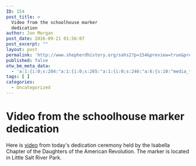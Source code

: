 ```yaml
---
ID: 154
post_title: >
  Video from the schoolhouse marker
  dedication
author: Jon Morgan
post_date: 2016-09-21 01:56:07
post_excerpt: ""
layout: post
permalink: 'http://www.shepherdhistory.org/sahs2?p=154&preview=true&preview_id=154'
published: false
otw_bm_meta_data:
  - 'a:1:{i:0;s:284:"a:1:{i:0;s:265:"a:1:{i:0;s:246:"a:6:{s:10:"media_type";s:7:"youtube";s:11:"youtube_url";s:83:"https://www.youtube.com/watch?v=jqiMETm9g5E&list=PLSbhwjokavQEea0fKsJjXpRc026WZUlez";s:9:"vimeo_url";s:0:"";s:14:"soundcloud_url";s:0:"";s:7:"img_url";s:0:"";s:10:"slider_url";s:0:"";}";}";}";}'
tags: [ ]
categories:
  - Uncategorized
---
```

# Video from the schoolhouse marker dedication
Here is [video](https://www.youtube.com/watch?v=jqiMETm9g5E&amp;list=PLSbhwjokavQEea0fKsJjXpRc026WZUlez) from today's dedication ceremony held by the Isabella Chapter of the Daughters of the American Revolution. The marker is located in Little Salt River Park.
